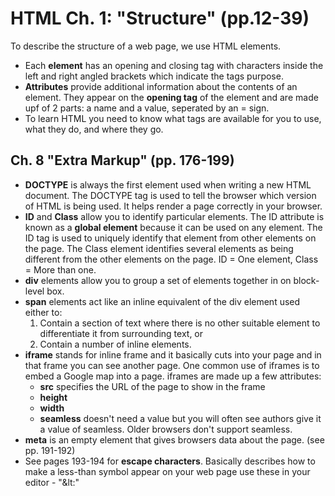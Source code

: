# HTML Ch. 1: "Structure" (pp.12-39)
To describe the structure of a web page, we use HTML elements.
    
- Each **element** has an opening and closing tag with characters inside the left and right angled brackets which indicate the tags purpose.
- **Attributes** provide additional information about the contents of an element. They appear on the **opening tag** of the element and are made upf of 2 parts: a name and a value, seperated by an = sign.
- To learn HTML you need to know what tags are available for you to use, what they do, and where they go.

## Ch. 8 "Extra Markup" (pp. 176-199)
- **DOCTYPE** is always the first element used when writing a new HTML document. The DOCTYPE tag is used to tell the browser which version of HTML is being used. It helps render a page correctly in your browser.  
- **ID** and **Class** allow you to identify particular elements. The ID attribute is known as a **global element** because it can be used on any element. The ID tag is used to uniquely identify that element from other elements on the page. The Class element identifies several elements as being different from the other elements on the page. ID = One element, Class = More than one.
- **div** elements allow you to group a set of elements together in on block-level box.
- **span** elements act like an inline equivalent of the div element used either to:
    1. Contain a section of text where there is no other suitable element to differentiate it from surrounding text,
    or
    1. Contain a number of inline elements.
- **iframe** stands for inline frame and it basically cuts into your page and in that frame you can see another page. One common use of iframes is to embed a Google map into a page. iframes are made up a few attributes:
    - **src** specifies the URL of the page to show in the frame
    - **height**
    - **width**
    - **seamless** doesn't need a value but you will often see authors give it a value of seamless. Older browsers don't support seamless.
- **meta** is an empty element that gives browsers data about the page. (see pp. 191-192)
- See pages 193-194 for **escape characters**. Basically describes how to make a less-than symbol  appear on your web page use these in your editor - "&lt:" 